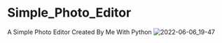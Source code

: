 # Simple_Photo_Editor
A Simple Photo Editor Created By Me With Python
![2022-06-06_19-47](https://user-images.githubusercontent.com/96800858/172226719-3ca2d466-c233-4fb3-9c89-dff98611e7c0.png)
